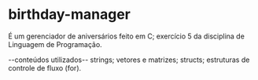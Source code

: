 # birthday-manager
É um gerenciador de aniversários feito em C; exercício 5 da disciplina de Linguagem de Programação.

--conteúdos utilizados--
strings;
vetores e matrizes;
structs;
estruturas de controle de fluxo (for).
